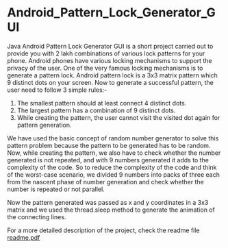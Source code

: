 # Android_Pattern_Lock_Generator_GUI
Java Android Pattern Lock Generator GUI is a short project carried out to provide you with 2 lakh combinations of various lock patterns for your phone. Android phones have various locking mechanisms to support the privacy of the user. One of the very famous locking mechanisms is to generate a pattern lock. Android pattern lock is a 3x3 matrix pattern which 9 distinct dots on your screen. Now to generate a successful pattern, the user need to follow 3 simple rules:-

1. The smallest pattern should at least connect 4 distinct dots. 
2. The largest pattern has a combination of 9 distinct dots. 
3. While creating the pattern, the user cannot visit the visited dot again for pattern generation. 

We have used the basic concept of random number generator to solve this pattern problem because the pattern to be generated has to be random. Now, while creating the pattern, we also have to check whether the number generated is not repeated, and with 9 numbers generated it adds to the complexity of the code. So to reduce the complexity of the code and think of the worst-case scenario, we divided 9 numbers into packs of three each from the nascent phase of number generation and check whether the number is repeated or not parallel.

Now the pattern generated was passed as x and y coordinates in a 3x3 matrix and we used the thread.sleep method to generate the animation of the connecting lines.

For a more detailed description of the project, check the readme file  
[readme.pdf](https://github.com/pratvi0511/Android_Pattern_Lock_Generator_GUI/blob/main/readme.pdf)
